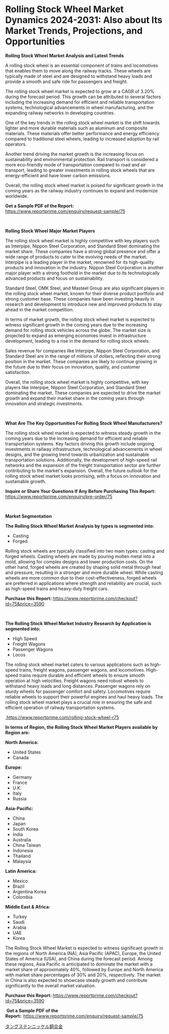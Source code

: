 <p><h1>Rolling Stock Wheel Market Dynamics 2024-2031: Also about Its Market Trends, Projections, and Opportunities</h1></p><p><strong>Rolling Stock Wheel Market Analysis and Latest Trends</strong></p>
<p><p>A rolling stock wheel is an essential component of trains and locomotives that enables them to move along the railway tracks. These wheels are typically made of steel and are designed to withstand heavy loads and provide a smooth and safe ride for passengers and freight.</p><p>The rolling stock wheel market is expected to grow at a CAGR of 3.20% during the forecast period. This growth can be attributed to several factors including the increasing demand for efficient and reliable transportation systems, technological advancements in wheel manufacturing, and the expanding railway networks in developing countries.</p><p>One of the key trends in the rolling stock wheel market is the shift towards lighter and more durable materials such as aluminum and composite materials. These materials offer better performance and energy efficiency compared to traditional steel wheels, leading to increased adoption by rail operators.</p><p>Another trend driving the market growth is the increasing focus on sustainability and environmental protection. Rail transport is considered a more eco-friendly mode of transportation compared to road and air transport, leading to greater investments in rolling stock wheels that are energy-efficient and have lower carbon emissions.</p><p>Overall, the rolling stock wheel market is poised for significant growth in the coming years as the railway industry continues to expand and modernize worldwide.</p></p>
<p><strong>Get a Sample PDF of the Report:&nbsp;</strong> <a href="https://www.reportprime.com/enquiry/request-sample/75">https://www.reportprime.com/enquiry/request-sample/75</a></p>
<p>&nbsp;</p>
<p><strong>Rolling Stock Wheel Major Market Players</strong></p>
<p><p>The rolling stock wheel market is highly competitive with key players such as Interpipe, Nippon Steel Corporation, and Standard Steel dominating the market share. These companies have a strong global presence and offer a wide range of products to cater to the evolving needs of the market. Interpipe is a leading player in the market, renowned for its high-quality products and innovation in the industry. Nippon Steel Corporation is another major player with a strong foothold in the market due to its technologically advanced products and focus on sustainability.</p><p>Standard Steel, OMK Steel, and Masteel Group are also significant players in the rolling stock wheel market, known for their diverse product portfolio and strong customer base. These companies have been investing heavily in research and development to introduce new and improved products to stay ahead in the market competition.</p><p>In terms of market growth, the rolling stock wheel market is expected to witness significant growth in the coming years due to the increasing demand for rolling stock vehicles across the globe. The market size is projected to expand as emerging economies invest in infrastructure development, leading to a rise in the demand for rolling stock wheels.</p><p>Sales revenue for companies like Interpipe, Nippon Steel Corporation, and Standard Steel are in the range of millions of dollars, reflecting their strong position in the market. These companies are likely to continue growing in the future due to their focus on innovation, quality, and customer satisfaction.</p><p>Overall, the rolling stock wheel market is highly competitive, with key players like Interpipe, Nippon Steel Corporation, and Standard Steel dominating the market. These companies are expected to drive the market growth and expand their market share in the coming years through innovation and strategic investments.</p></p>
<p>&nbsp;</p>
<p><strong>What Are The Key Opportunities For Rolling Stock Wheel Manufacturers?</strong></p>
<p><p>The rolling stock wheel market is expected to witness steady growth in the coming years due to the increasing demand for efficient and reliable transportation systems. Key factors driving this growth include ongoing investments in railway infrastructure, technological advancements in wheel designs, and the growing trend towards urbanization and sustainable transportation solutions. Additionally, the development of high-speed rail networks and the expansion of the freight transportation sector are further contributing to the market's expansion. Overall, the future outlook for the rolling stock wheel market looks promising, with a focus on innovation and sustainable growth.</p></p>
<p><strong>Inquire or Share Your Questions If Any Before Purchasing This Report:</strong> <a href="https://www.reportprime.com/enquiry/pre-order/75">https://www.reportprime.com/enquiry/pre-order/75</a></p>
<p>&nbsp;</p>
<p><strong>Market Segmentation</strong></p>
<p><strong>The Rolling Stock Wheel Market Analysis by types is segmented into:</strong></p>
<p><ul><li>Casting</li><li>Forged</li></ul></p>
<p><p>Rolling stock wheels are typically classified into two main types: casting and forged wheels. Casting wheels are made by pouring molten metal into a mold, allowing for complex designs and lower production costs. On the other hand, forged wheels are created by shaping solid metal through heat and pressure, resulting in a stronger and more durable wheel. While casting wheels are more common due to their cost-effectiveness, forged wheels are preferred in applications where strength and reliability are crucial, such as high-speed trains and heavy-duty freight cars.</p></p>
<p><strong>Purchase this Report:&nbsp;</strong><a href="https://www.reportprime.com/checkout?id=75&price=3590">https://www.reportprime.com/checkout?id=75&price=3590</a></p>
<p>&nbsp;</p>
<p><strong>The Rolling Stock Wheel Market Industry Research by Application is segmented into:</strong></p>
<p><ul><li>High Speed</li><li>Freight Wagons</li><li>Passenger Wagons</li><li>Locos</li></ul></p>
<p><p>The rolling stock wheel market caters to various applications such as high-speed trains, freight wagons, passenger wagons, and locomotives. High-speed trains require durable and efficient wheels to ensure smooth operation at high velocities. Freight wagons need robust wheels to withstand heavy loads and long distances. Passenger wagons rely on sturdy wheels for passenger comfort and safety. Locomotives require reliable wheels to support their powerful engines and haul heavy loads. The rolling stock wheel market plays a crucial role in ensuring the safe and efficient operation of railway transportation systems.</p></p>
<p><a href="https://www.reportprime.com/rolling-stock-wheel-r75">&nbsp;https://www.reportprime.com/rolling-stock-wheel-r75</a></p>
<p><strong>In terms of Region, the Rolling Stock Wheel Market Players available by Region are:</strong></p>
<p>
    <p> <strong> North America: </strong>
        <ul>
            <li>United States</li>
            <li>Canada</li>
        </ul>
        </p> 
    <p> <strong> Europe: </strong>
        <ul>
            <li>Germany</li>
            <li>France</li>
            <li>U.K.</li>
            <li>Italy</li>
            <li>Russia</li>
        </ul>
        </p> 
    <p> <strong> Asia-Pacific: </strong>
        <ul>
            <li>China</li>
            <li>Japan</li>
            <li>South Korea</li>
            <li>India</li>
            <li>Australia</li>
            <li>China Taiwan</li>
            <li>Indonesia</li>
            <li>Thailand</li>
            <li>Malaysia</li>
        </ul>
        </p> 
    <p> <strong> Latin America: </strong>
        <ul>
            <li>Mexico</li>
            <li>Brazil</li>
            <li>Argentina Korea</li>
            <li>Colombia</li>
        </ul>
        </p> 
    <p> <strong> Middle East & Africa: </strong>
        <ul>
            <li>Turkey</li>
            <li>Saudi</li>
            <li>Arabia</li>
            <li>UAE</li>
            <li>Korea</li>
        </ul>
    </p>
    </p>
<p><p>The Rolling Stock Wheel Market is expected to witness significant growth in the regions of North America (NA), Asia Pacific (APAC), Europe, the United States of America (USA), and China during the forecast period. Among these regions, Asia Pacific is anticipated to dominate the market with a market share of approximately 40%, followed by Europe and North America with market share percentages of 30% and 20%, respectively. The market in China is also expected to showcase steady growth and contribute significantly to the overall market valuation.</p></p>
<p><strong>Purchase this Report: </strong><a href="https://www.reportprime.com/checkout?id=75&price=3590">https://www.reportprime.com/checkout?id=75&price=3590</a></p>
<p>&nbsp;<strong>Get a Sample PDF of the Report:&nbsp;&nbsp;</strong><a href="https://www.reportprime.com/enquiry/request-sample/75">https://www.reportprime.com/enquiry/request-sample/75</a></p>
<p><strong></strong></p>
<p><p><a href="https://github.com/oqxogxyvqe90775/Market-Research-Report-List-2/blob/main/936216169545.md">タングステンニッケル銅合金</a></p></p>